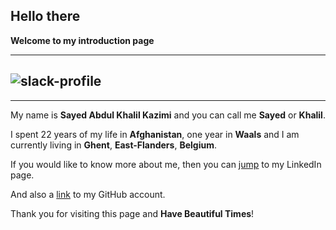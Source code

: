 ## Hello there 

**Welcome to my introduction page**

---
![slack-profile](https://user-images.githubusercontent.com/61209285/81802117-ca5a7880-9515-11ea-8666-f7c8562adc3e.jpg)
---
---
My name is **Sayed Abdul Khalil Kazimi** and you can call me **Sayed** or **Khalil**.

I spent 22 years of my life in **Afghanistan**, one year in **Waals** and I am currently living in **Ghent**, **East-Flanders**, **Belgium**.

If you would like to know more about me, then you can [jump](https://www.linkedin.com/public-profile/settings?trk=d_flagship3_profile_self_view_public_profile&lipi=urn%3Ali%3Apage%3Ad_flagship3_profile_self_edit_top_card%3BOldKiDY%2BR6yFiRur%2FRfDPw%3D%3D) to my LinkedIn page.

And also a [link](https://github.com/Sayed94h) to my GitHub account.

Thank you for visiting this page and **Have Beautiful Times**!



